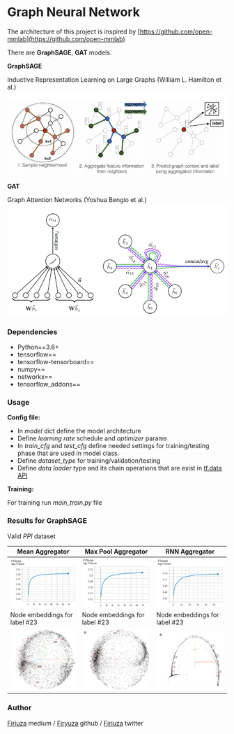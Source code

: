 # Graph Neural Network

The architecture of this project is inspired by [https://github.com/open-mmlab](https://github.com/open-mmlab)

There are **GraphSAGE**, **GAT** models.


**GraphSAGE**

Inductive Representation Learning on Large Graphs (William L. Hamilton et al.)
![graphSAGE](readme_data/graphSAGE.png)

**GAT**

Graph Attention Networks (Yoshua Bengio et al.)
![GAT](readme_data/GAT.png)


### Dependencies

* Python==3.6+
* tensorflow==
* tensorflow-tensorboard==
* numpy==
* networkx==
* tensorflow_addons==

### Usage

**Config file:**
* In *model* dict define the model architecture
* Define *learning rate* schedule and *optimizer* params
* In *train_cfg* and *test_cfg* define needed settings for training/testing phase that are used in model class.
* Define *dataset_type* for training/validation/testing
* Define *data loader* type and its chain operations that are exist in [tf.data API](https://www.tensorflow.org/guide/data?hl=ru)

**Training:**

For training run *main_train.py* file


### Results for GraphSAGE
Valid *PPI* dataset

Mean Aggregator | Max Pool Aggregator | RNN Aggregator 
----------------| --------------------| --------------
![MeanF1](readme_data/MeanF1.png) | ![MaxPoolF1](readme_data/MaxPoolF1.png) | ![RNNF1](readme_data/RNNF1.png)
Node embeddings for label #23|Node embeddings for label #23 | Node embeddings for label #23
![MeanEmbd](readme_data/MeanEmbd.png) | ![MaxPoolEmbd](readme_data/MaxPoolEmbd.png) | ![RNNEmbd](readme_data/RNNEmbdValid.png)

### Author
[Firiuza](https://medium.com/@Firiuza) medium / [Firyuza](https://github.com/Firyuza) github / [Firiuza](https://twitter.com/Firiuza1) twitter


